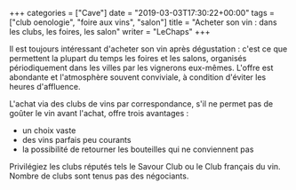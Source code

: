 +++
categories = ["Cave"]
date = "2019-03-03T17:30:22+00:00"
tags = ["club oenologie", "foire aux vins", "salon"]
title = "Acheter son vin : dans les clubs, les foires, les salon"
writer = "LeChaps"
+++

Il est toujours intéressant d'acheter son vin après dégustation : c'est ce que permettent la plupart du temps les foires et les salons, organisés périodiquement dans les villes par les vignerons eux-mêmes. L'offre est abondante et l'atmosphère souvent conviviale, à condition d'éviter les heures d'affluence.  

L'achat via des clubs de vins par correspondance, s'il ne permet pas de goûter le vin avant l'achat, offre trois avantages : 

* un choix vaste
* des vins parfais peu courants
* la possibilité de retourner les bouteilles qui ne conviennent pas

Privilégiez les clubs réputés tels le Savour Club ou le Club français du vin. Nombre de clubs sont tenus pas des négociants.
